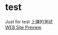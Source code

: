 # test
Just for test 上課的測試
<br>
<a href="https://felixhlw.github.io/test/" target="_blank"> WEB Site Preview </a>

